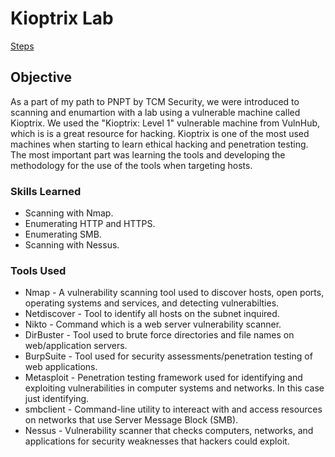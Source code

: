 # Kioptrix Lab

<a href="https://political-block-6b8.notion.site/Kioptrix-Lab-1d957d183bb5809597f8fbfc90a5649a">Steps</a>

## Objective

As a part of my path to PNPT by TCM Security, we were introduced to scanning and enumartion with a lab using a vulnerable machine called Kioptrix. We used the "Kioptrix: Level 1" vulnerable machine from VulnHub, which is is a great resource for hacking. Kioptrix is one of the most used machines when starting to learn ethical hacking and penetration testing. The most important part was learning the tools and developing the methodology for the use of the tools when targeting hosts.

### Skills Learned

- Scanning with Nmap.
- Enumerating HTTP and HTTPS.
- Enumerating SMB.
- Scanning with Nessus.

### Tools Used

- Nmap - A vulnerability scanning tool used to discover hosts, open ports, operating systems and services, and detecting vulnerabilties.
- Netdiscover - Tool to identify all hosts on the subnet inquired.
- Nikto - Command which is a web server vulnerability scanner.
- DirBuster - Tool used to brute force directories and file names on web/application servers.
- BurpSuite - Tool used for security assessments/penetration testing of web applications.
- Metasploit - Penetration testing framework used for identifying and exploiting vulnerabilities in computer systems and networks. In this case just identifying.
- smbclient - Command-line utility to intereact with and access resources on networks that use Server Message Block (SMB).
- Nessus - Vulnerability scanner that checks computers, networks, and applications for security weaknesses that hackers could exploit.
